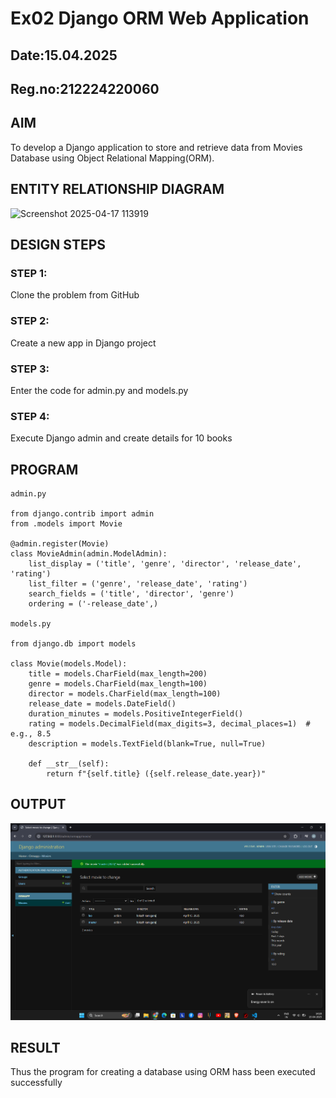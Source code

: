 # Ex02 Django ORM Web Application
## Date:15.04.2025
## Reg.no:212224220060

## AIM
To develop a Django application to store and retrieve data from Movies Database using Object Relational Mapping(ORM).

## ENTITY RELATIONSHIP DIAGRAM

![Screenshot 2025-04-17 113919](https://github.com/user-attachments/assets/3f4bbc6a-8c8d-47eb-9aae-86551976e167)


## DESIGN STEPS

### STEP 1:
Clone the problem from GitHub

### STEP 2:
Create a new app in Django project

### STEP 3:
Enter the code for admin.py and models.py

### STEP 4:
Execute Django admin and create details for 10 books

## PROGRAM
```
admin.py

from django.contrib import admin
from .models import Movie

@admin.register(Movie)
class MovieAdmin(admin.ModelAdmin):
    list_display = ('title', 'genre', 'director', 'release_date', 'rating')
    list_filter = ('genre', 'release_date', 'rating')
    search_fields = ('title', 'director', 'genre')
    ordering = ('-release_date',)

models.py

from django.db import models

class Movie(models.Model):
    title = models.CharField(max_length=200)
    genre = models.CharField(max_length=100)
    director = models.CharField(max_length=100)
    release_date = models.DateField()
    duration_minutes = models.PositiveIntegerField()
    rating = models.DecimalField(max_digits=3, decimal_places=1)  # e.g., 8.5
    description = models.TextField(blank=True, null=True)

    def __str__(self):
        return f"{self.title} ({self.release_date.year})"

```



## OUTPUT
![alt text](<Screenshot 2025-04-15 142044.png>)

## RESULT
Thus the program for creating a database using ORM hass been executed successfully

